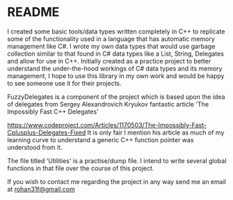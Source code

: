 # README #

I created some basic tools/data types written completely in C++ to replicate some of the functionality used in a 
language that has automatic memory management like C#. I wrote my own data types that would use garbage collection
similar to that found in C# data types like a List, String, Delegates and allow for use in C++. Initially created
as a practice project to better understand the under-the-hood workings of C# data types and its memory management,
I hope to use this library in my own work and would be happy to see someone use it for their projects.

FuzzyDelegates is a component of the project which is based upon the idea of delegates from Sergey Alexandrovich Kryukov fantastic
article 'The Impossibly Fast C++ Delegates'

https://www.codeproject.com/Articles/1170503/The-Impossibly-Fast-Cplusplus-Delegates-Fixed 
It is only fair I mention his article as much of my learning curve to understand a generic C++ function pointer was understood from it.

The file titled 'Utilities' is a practise/dump file. I intend to write several global functions in that file over the course of this project.

If you wish to contact me regarding the project in any way send me an email at rohan31f@gmail.com